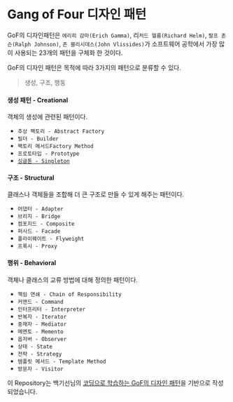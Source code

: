 # Gang of Four 디자인 패턴
GoF의 디자인패턴은 `에리히 감마(Erich Gamma)`, 리`처드 헬름(Richard Helm)`, `랄프 존슨(Ralph Johnson)`, `존 블리시데스(John Vlissides)`가 소프트웨어 공학에서 가장 많이 사용되는 23개의 패턴을 구체화 한 것이다.

GoF의 디자인 패턴은 목적에 따라 3가지의 패턴으로 분류할 수 있다.
> 생성, 구조, 행동

#### 생성 패턴 - Creational
객체의 생성에 관련된 패턴이다.
- `추상 팩토리 - Abstract Factory`
- `빌더 - Builder`
- `팩토리 메서드Factory Method`
- `프로토타입 - Prototype`
- [`싱글톤 - Singleton`](doc/creational/singleton-pattern.md)

#### 구조 - Structural
클래스나 객체들을 조합해 더 큰 구조로 만들 수 있게 해주는 패턴이다.
- `어댑터 - Adapter`
- `브리지 - Bridge`
- `컴포지드 - Composite`
- `퍼사드 - Facade`
- `플라이웨이트 - Flyweight`
- `프록시 - Proxy`

#### 행위 - Behavioral
객체나 클래스의 교류 방법에 대해 정의한 패턴이다.
- `책임 연쇄 - Chain of Responsibility`
- `커맨드 - Command`
- `인터프리터 - Interpreter`
- `반복자 - Iterator`
- `중재자 - Mediator`
- `메멘토 - Memento`
- `옵저버 - Observer`
- `상태 - State`
- `전략 - Strategy`
- `템플릿 메서드 - Template Method`
- `방문자 - Visitor`

이 Repository는 백기선님의 [코딩으로 학습하는 GoF의 디자인 패턴](https://www.inflearn.com/course/디자인-패턴/dashboard)을 기반으로 작성되었습니다.